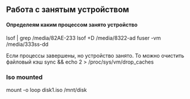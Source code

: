 ## Работа с занятым устройством

#### Определеям каким процессом занято устройство

lsof | grep /media/82AE-233
lsof +D /media/8322-ad
fuser -vm /media/333ss-dd

Если процессы завершены, но устройство занято. То можно очистить файловый кэш
sync && echo 2 > /proc/sys/vm/drop_caches

### Iso mounted
mount -o loop disk1.iso /mnt/disk


